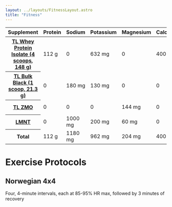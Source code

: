```yaml
---
layout: ../layouts/FitnessLayout.astro
title: "Fitness"
---
```


<div class="table-responsive">
<table class="table table-hover table-dark">
    <thead>
      <tr>
        <th scope="col">Supplement</th>
        <th scope="col">Protein</th>
        <th scope="col">Sodium</sup></th>
        <th scope="col">Potassium</th>
        <th scope="col">Magnesium</th>
        <th scope="col">Calcium</th>
        <th scope="col">Zinc</th>
      </tr>
    </thead>
    <tbody>
      <tr>
        <th scope="row"><a href="https://www.transparentlabs.com/collections/bestsellers/products/grass-fed-whey-protein-isolate-4lbs?variant=41389903577181">TL Whey Protein Isolate (4 scoops, 148 g)</a></th>
        <td>112 g</td>
        <td>0</td>
        <td>632 mg</td>
        <td>0</td>
        <td>400 mg</td>
        <td>0</td>
      </tr>
      <tr>
        <th scope="row"><a href="https://www.transparentlabs.com/products/preseries-bulk-black">TL Bulk Black (1 scoop, 21.3 g)</a></th>
        <td>0</td>
        <td>180 mg</td>
        <td>130 mg</td>
        <td>0</td>
        <td>0</td>
        <td>10 mg</td>
      </tr>
      <tr>
        <th scope="row"><a href="https://www.transparentlabs.com/collections/bestsellers/products/strengthseries-zmo">TL ZMO</a></th>
        <td>0</td>
        <td>0</td>
        <td>0</td>
        <td>144 mg</td>
        <td>0</td>
        <td>11 mg</td>
      </tr>
      <tr>
        <th scope="row"><a href="https://drinklmnt.com/pages/ingredients">LMNT</a></th>
        <td>0</td>
        <td>1000 mg</td>
        <td>200 mg</td>
        <td>60 mg</td>
        <td>0</td>
        <td>0</td>
      </tr>
      <tr>
        <th scope="row">Total</th>
        <td>112 g</td>
        <td>1180 mg</td>
        <td>962 mg</td>
        <td>204 mg</td>
        <td>400 mg</td>
        <td>21 mg</td>
      </tr>
    </tbody>
  </table>
  </div>

<h1>Exercise Protocols</h1>
<h2>Norwegian 4x4</h2>
<p>Four, 4-minute intervals, each at 85-95% HR max, followed by 3 minutes of recovery</p>